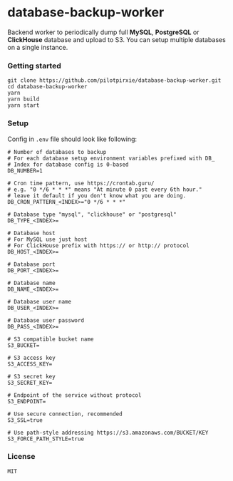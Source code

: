 # database-backup-worker

Backend worker to periodically dump full **MySQL**, **PostgreSQL** or **ClickHouse** database and upload to S3. You can setup multiple databases on a single instance.

### Getting started

```shell
git clone https://github.com/pilotpirxie/database-backup-worker.git
cd database-backup-worker
yarn
yarn build
yarn start
```

### Setup

Config in `.env` file should look like following:

```shell
# Number of databases to backup
# For each database setup environment variables prefixed with DB_
# Index for database config is 0-based
DB_NUMBER=1

# Cron time pattern, use https://crontab.guru/
# e.g. "0 */6 * * *" means "At minute 0 past every 6th hour."
# leave it default if you don't know what you are doing.
DB_CRON_PATTERN_<INDEX>="0 */6 * * *"

# Database type "mysql", "clickhouse" or "postgresql"
DB_TYPE_<INDEX>=

# Database host
# For MySQL use just host
# For ClickHouse prefix with https:// or http:// protocol
DB_HOST_<INDEX>=

# Database port
DB_PORT_<INDEX>=

# Database name
DB_NAME_<INDEX>=

# Database user name
DB_USER_<INDEX>=

# Database user password
DB_PASS_<INDEX>=

# S3 compatible bucket name
S3_BUCKET=

# S3 access key
S3_ACCESS_KEY=

# S3 secret key
S3_SECRET_KEY=

# Endpoint of the service without protocol
S3_ENDPOINT=

# Use secure connection, recommended
S3_SSL=true

# Use path-style addressing https://s3.amazonaws.com/BUCKET/KEY
S3_FORCE_PATH_STYLE=true
```

### License

```
MIT
```
